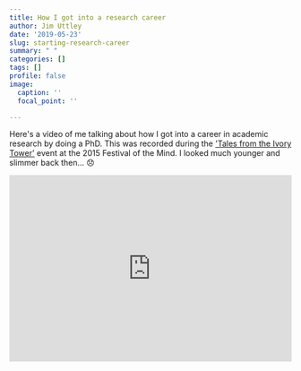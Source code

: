 ```yaml
---
title: How I got into a research career
author: Jim Uttley
date: '2019-05-23'
slug: starting-research-career
summary: " "
categories: []
tags: []
profile: false
image:
  caption: ''
  focal_point: ''

---
```

Here's a video of me talking about how I got into a career in academic research by doing a PhD. This was recorded during the ['Tales from the Ivory Tower'](https://digitalmedia.sheffield.ac.uk/channel/Research+Storytelling+-+Tales+From+the+Ivory+Tower/69687711) event at the 2015 Festival of the Mind. I looked much younger and slimmer back then... :disappointed: 

<div style="max-width:608px"><div style="position:relative;padding-bottom:66.118421052632%"><iframe id="kaltura_player" src="https://cdnapisec.kaltura.com/p/2103181/sp/210318100/embedIframeJs/uiconf_id/38838661/partner_id/2103181?iframeembed=true&playerId=kaltura_player&entry_id=0_thgljj1z&flashvars[streamerType]=auto&amp;flashvars[localizationCode]=en&amp;flashvars[leadWithHTML5]=true&amp;flashvars[sideBarContainer.plugin]=true&amp;flashvars[sideBarContainer.position]=left&amp;flashvars[sideBarContainer.clickToClose]=true&amp;flashvars[chapters.plugin]=true&amp;flashvars[chapters.layout]=vertical&amp;flashvars[chapters.thumbnailRotator]=false&amp;flashvars[streamSelector.plugin]=true&amp;flashvars[EmbedPlayer.SpinnerTarget]=videoHolder&amp;flashvars[dualScreen.plugin]=true&amp;&wid=1_rcslqque" width="608" height="402" allowfullscreen webkitallowfullscreen mozAllowFullScreen allow="autoplay *; fullscreen *; encrypted-media *" frameborder="0" title="Kaltura Player" style="position:absolute;top:0;left:0;width:100%;height:100%"></iframe></div></div>